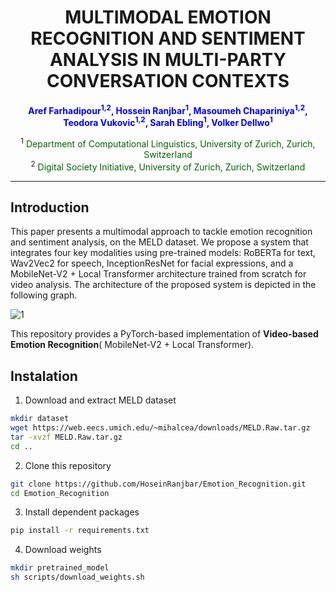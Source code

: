 <h1 align="center">MULTIMODAL EMOTION RECOGNITION AND SENTIMENT ANALYSIS IN MULTI-PARTY CONVERSATION CONTEXTS</h1>

<p align="center">
  <b>
    <span style="color:blue">Aref Farhadipour<sup>1,2</sup>, Hossein Ranjbar<sup>1</sup>, Masoumeh Chapariniya<sup>1,2</sup>, Teodora Vukovic<sup>1,2</sup>, Sarah Ebling<sup>1</sup>, Volker Dellwo<sup>1</sup></span>
  </b>
</p>

<p align="center">
  <sup>1</sup> <span style="color:darkgreen">Department of Computational Linguistics, University of Zurich, Zurich, Switzerland</span> <br>
  <sup>2</sup> <span style="color:darkgreen">Digital Society Initiative, University of Zurich, Zurich, Switzerland</span>
</p>


---

## Introduction

This paper presents a multimodal approach to tackle
emotion recognition and sentiment analysis, on the MELD dataset. We propose a system
that integrates four key modalities using pre-trained models:
RoBERTa for text, Wav2Vec2 for speech, InceptionResNet
for facial expressions, and a MobileNet-V2 + Local Transformer architecture
trained from scratch for video analysis. The architecture of the proposed system is depicted in the following graph.

![1](https://github.com/user-attachments/assets/758054b7-159f-49a8-9f8d-4c0e41bc9493)

This repository provides a PyTorch-based implementation of **Video-based Emotion Recognition**( MobileNet-V2 + Local Transformer). 

## Instalation

1. Download and extract MELD dataset 

```bash
mkdir dataset
wget https://web.eecs.umich.edu/~mihalcea/downloads/MELD.Raw.tar.gz
tar -xvzf MELD.Raw.tar.gz
cd ..
```

2. Clone this repository

```bash
git clone https://github.com/HoseinRanjbar/Emotion_Recognition.git
cd Emotion_Recognition
```


3. Install dependent packages
   
```bash
pip install -r requirements.txt
```

4. Download weights

```bash
mkdir pretrained_model
sh scripts/download_weights.sh
```
